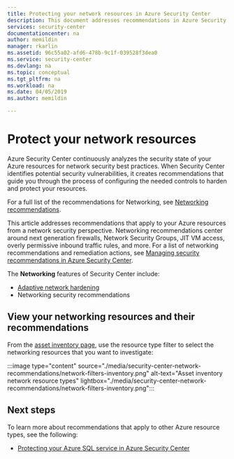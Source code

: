 ```yaml
---
title: Protecting your network resources in Azure Security Center
description: This document addresses recommendations in Azure Security Center that help you protect your Azure network resources and stay in compliance with security policies.
services: security-center
documentationcenter: na
author: memildin
manager: rkarlin
ms.assetid: 96c55a02-afd6-478b-9c1f-039528f3dea0
ms.service: security-center
ms.devlang: na
ms.topic: conceptual
ms.tgt_pltfrm: na
ms.workload: na
ms.date: 04/05/2019
ms.author: memildin

---
```

# Protect your network resources

Azure Security Center continuously analyzes the security state of your Azure resources for network security best practices. When Security Center identifies potential security vulnerabilities, it creates recommendations that guide you through the process of configuring the needed controls to harden and protect your resources.

For a full list of the recommendations for Networking, see [Networking recommendations](recommendations-reference.md#recs-network).

This article addresses recommendations that apply to your Azure resources from a network security perspective. Networking recommendations center around next generation firewalls, Network Security Groups, JIT VM access, overly permissive inbound traffic rules, and more. For a list of networking recommendations and remediation actions, see [Managing security recommendations in Azure Security Center](security-center-recommendations.md).

The **Networking** features of Security Center include: 

- [Adaptive network hardening](security-center-adaptive-network-hardening.md)
- Networking security recommendations
 
## View your networking resources and their recommendations

From the [asset inventory page](asset-inventory.md), use the resource type filter to select the networking resources that you want to investigate:

:::image type="content" source="./media/security-center-network-recommendations/network-filters-inventory.png" alt-text="Asset inventory network resource types" lightbox="./media/security-center-network-recommendations/network-filters-inventory.png":::



## Next steps

To learn more about recommendations that apply to other Azure resource types, see the following:

* [Protecting your Azure SQL service in Azure Security Center](security-center-sql-service-recommendations.md)